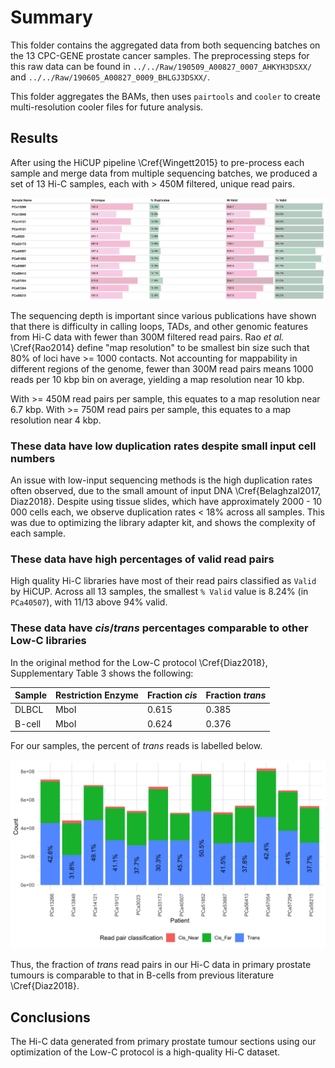 # Summary

This folder contains the aggregated data from both sequencing batches on the 13 CPC-GENE prostate cancer samples.
The preprocessing steps for this raw data can be found in `../../Raw/190509_A00827_0007_AHKYH3DSXX/` and `../../Raw/190605_A00827_0009_BHLGJ3DSXX/`.

This folder aggregates the BAMs, then uses `pairtools` and `cooler` to create multi-resolution cooler files for future analysis.

## Results

After using the HiCUP pipeline \Cref{Wingett2015} to pre-process each sample and merge data from multiple sequencing batches, we produced a set of 13 Hi-C samples, each with > 450M filtered, unique read pairs.

![QC metrics](Reports/summary-table.png)

The sequencing depth is important since various publications have shown that there is difficulty in calling loops, TADs, and other genomic features from Hi-C data with fewer than 300M filtered read pairs.
Rao _et al._ \Cref{Rao2014} define "map resolution" to be smallest bin size such that 80% of loci have >= 1000 contacts.
Not accounting for mappability in different regions of the genome, fewer than 300M read pairs means 1000 reads per 10 kbp bin on average, yielding a map resolution near 10 kbp.

With >= 450M read pairs per sample, this equates to a map resolution near 6.7 kbp.
With >= 750M read pairs per sample, this equates to a map resolution near 4 kbp.

### These data have low duplication rates despite small input cell numbers

An issue with low-input sequencing methods is the high duplication rates often observed, due to the small amount of input DNA \Cref{Belaghzal2017, Diaz2018}.
Despite using tissue slides, which have approximately 2000 - 10 000 cells each, we observe duplication rates < 18% across all samples.
This was due to optimizing the library adapter kit, and shows the complexity of each sample.

### These data have high percentages of valid read pairs

High quality Hi-C libraries have most of their read pairs classified as `Valid` by HiCUP.
Across all 13 samples, the smallest `% Valid` value is 8.24% (in `PCa40507`), with 11/13 above 94% valid.

### These data have _cis_/_trans_ percentages comparable to other Low-C libraries

In the original method for the Low-C protocol \Cref{Diaz2018}, Supplementary Table 3 shows the following:

| Sample | Restriction Enzyme | Fraction _cis_ | Fraction _trans_ |
| ------ | ------------------ | -------------- | ---------------- |
| DLBCL  | MboI               | 0.615          | 0.385            |
| B-cell | MboI               | 0.624          | 0.376            |

For our samples, the percent of _trans_ reads is labelled below.

![Fraction cis](Reports/hicup_class.png)

Thus, the fraction of _trans_ read pairs in our Hi-C data in primary prostate tumours is comparable to that in B-cells from previous literature \Cref{Diaz2018}.

## Conclusions

The Hi-C data generated from primary prostate tumour sections using our optimization of the Low-C protocol is a high-quality Hi-C dataset.
